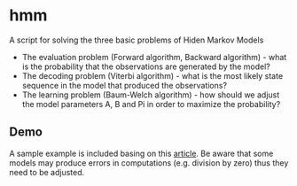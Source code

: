 # hmm

A script for solving the three basic problems of Hiden Markov Models

- The evaluation problem (Forward algorithm, Backward algorithm) - what is the probability that the observations are generated by the model?
- The decoding problem (Viterbi algorithm) - what is the most likely state sequence in the model that produced the observations?
- The learning problem (Baum-Welch algorithm) - how should we adjust the model parameters A, B and Pi in order to maximize the probability?

## Demo

A sample example is included basing on this [article]. Be aware that some models may produce errors in computations (e.g. division by zero) thus they need to be adjusted.

[article]: <https://en.wikipedia.org/wiki/Viterbi_algorithm>

